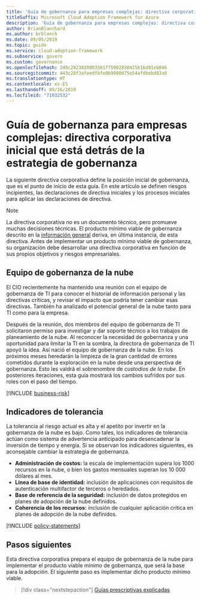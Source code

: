 ```yaml
---
title: 'Guía de gobernanza para empresas complejas: directiva corporativa inicial que está detrás de la estrategia de gobernanza'
titleSuffix: Microsoft Cloud Adoption Framework for Azure
description: 'Guía de gobernanza para empresas complejas: directiva corporativa inicial que está detrás de la estrategia de gobernanza'
author: BrianBlanchard
ms.author: brblanch
ms.date: 09/05/2019
ms.topic: guide
ms.service: cloud-adoption-framework
ms.subservice: govern
ms.custom: governance
ms.openlocfilehash: 2d8c2923820883561f75902830425b1bd81eb846
ms.sourcegitcommit: 443c28f3afeedfbfe8b9980875a54afdbebd83a8
ms.translationtype: HT
ms.contentlocale: es-ES
ms.lasthandoff: 09/16/2019
ms.locfileid: "71032532"
---
```

# <a name="governance-guide-for-complex-enterprises-initial-corporate-policy-behind-the-governance-strategy"></a>Guía de gobernanza para empresas complejas: directiva corporativa inicial que está detrás de la estrategia de gobernanza

La siguiente directiva corporativa define la posición inicial de gobernanza, que es el punto de inicio de esta guía. En este artículo se definen riesgos incipientes, las declaraciones de directiva iniciales y los procesos iniciales para aplicar las declaraciones de directiva.

> [!NOTE]
>La directiva corporativa no es un documento técnico, pero promueve muchas decisiones técnicas. El producto mínimo viable de gobernanza descrito en la [información general](./index.md) deriva, en última instancia, de esta directiva. Antes de implementar un producto mínimo viable de gobernanza, su organización debe desarrollar una directiva corporativa en función de sus propios objetivos y riesgos empresariales.

## <a name="cloud-governance-team"></a>Equipo de gobernanza de la nube

El CIO recientemente ha mantenido una reunión con el equipo de gobernanza de TI para conocer el historial de información personal y las directivas críticas, y revisar el impacto que podría tener cambiar esas directivas. También ha analizado el potencial general de la nube tanto para TI como para la empresa.

Después de la reunión, dos miembros del equipo de gobernanza de TI solicitaron permiso para investigar y dar soporte técnico a los trabajos de planeamiento de la nube. Al reconocer la necesidad de gobernanza y una oportunidad para limitar la TI en la sombra, la directora de gobernanza de TI apoyó la idea. Así nació el equipo de gobernanza de la nube. En los próximos meses heredarán la limpieza de la gran cantidad de errores cometidos durante la exploración en la nube desde una perspectiva de gobernanza. Esto les valdrá el sobrenombre de _custodios de la nube_. En posteriores iteraciones, esta guía mostrará los cambios sufridos por sus roles con el paso del tiempo.

[!INCLUDE [business-risk](../../../../includes/business-risks.md)]

## <a name="tolerance-indicators"></a>Indicadores de tolerancia

La tolerancia al riesgo actual es alta y el apetito por invertir en la gobernanza de la nube es bajo. Como tales, los indicadores de tolerancia actúan como sistema de advertencia anticipado para desencadenar la inversión de tiempo y energía. Si se observan los indicadores siguientes, es aconsejable cambiar la estrategia de gobernanza.

- **Administración de costos:** la escala de implementación supera los 1000 recursos en la nube, o bien los gastos mensuales superan los 10 000 dólares al mes.
- **Línea de base de identidad:** inclusión de aplicaciones con requisitos de autenticación multifactor de terceros o heredados.
- **Base de referencia de la seguridad:** inclusión de datos protegidos en planes de adopción de la nube definidos.
- **Coherencia de los recursos:** inclusión de cualquier aplicación crítica en planes de adopción de la nube definidos.

[!INCLUDE [policy-statements](../../../../includes/policy-statements.md)]

## <a name="next-steps"></a>Pasos siguientes

Esta directiva corporativa prepara el equipo de gobernanza de la nube para implementar el producto viable mínimo de gobernanza, que será la base para la adopción. El siguiente paso es implementar dicho producto mínimo viable.

> [!div class="nextstepaction"]
> [Guías prescriptivas explicadas](./prescriptive-guidance.md)
